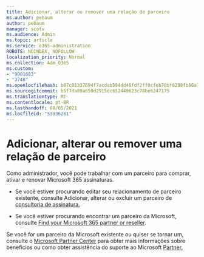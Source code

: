 ```yaml
---
title: Adicionar, alterar ou remover uma relação de parceiro
ms.author: pebaum
author: pebaum
manager: scotv
ms.audience: Admin
ms.topic: article
ms.service: o365-administration
ROBOTS: NOINDEX, NOFOLLOW
localization_priority: Normal
ms.collection: Adm_O365
ms.custom:
- "9001683"
- "3748"
ms.openlocfilehash: b07c01337694f7acdab594dd46fdf2ff0cfeb70bf6298fb66a7e6736f8a98e96
ms.sourcegitcommit: b5f7da89a650d2915dc652449623c78be6247175
ms.translationtype: MT
ms.contentlocale: pt-BR
ms.lasthandoff: 08/05/2021
ms.locfileid: "53936261"
---
```

# <a name="add-change-or-remove-a-partner-relationship"></a>Adicionar, alterar ou remover uma relação de parceiro

Como administrador, você pode trabalhar com um parceiro para comprar, ativar e renovar Microsoft 365 assinaturas. 

- Se você estiver procurando editar seu relacionamento de parceiro existente, consulte Adicionar, alterar ou excluir um parceiro de [consultoria de assinatura.](https://docs.microsoft.com/microsoft-365/admin/misc/add-partner?view=o365-worldwide)

- Se você estiver procurando encontrar um parceiro da Microsoft, consulte [Find your Microsoft 365 partner or reseller](https://docs.microsoft.com/microsoft-365/admin/manage/find-your-partner-or-reseller?view=o365-worldwide).

Se você for um parceiro da Microsoft existente ou quiser se tornar um, consulte o [Microsoft Partner Center](https://support.microsoft.com/help/4499930/partner-center-overview) para obter mais informações sobre benefícios ou como obter assistência do suporte ao Microsoft [Partner.](https://aka.ms/partnersupport)
